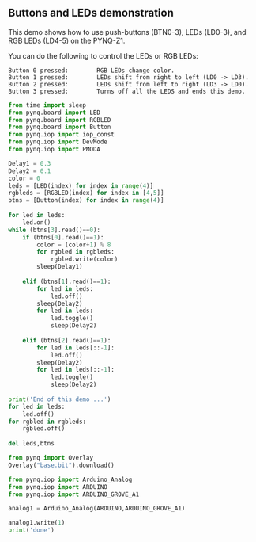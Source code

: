 
## Buttons and LEDs demonstration

This demo shows how to use push-buttons (BTN0-3), LEDs (LD0-3), and RGB LEDs (LD4-5) on the PYNQ-Z1. 

You can do the following to control the LEDs or RGB LEDs:
    
    Button 0 pressed:        RGB LEDs change color.
    Button 1 pressed:        LEDs shift from right to left (LD0 -> LD3).
    Button 2 pressed:        LEDs shift from left to right (LD3 -> LD0).
    Button 3 pressed:        Turns off all the LEDS and ends this demo.
 


```python
from time import sleep
from pynq.board import LED
from pynq.board import RGBLED
from pynq.board import Button
from pynq.iop import iop_const
from pynq.iop import DevMode
from pynq.iop import PMODA

Delay1 = 0.3
Delay2 = 0.1
color = 0
leds = [LED(index) for index in range(4)]
rgbleds = [RGBLED(index) for index in [4,5]] 
btns = [Button(index) for index in range(4)]
        
for led in leds:
    led.on()    
while (btns[3].read()==0):
    if (btns[0].read()==1):
        color = (color+1) % 8
        for rgbled in rgbleds:
            rgbled.write(color)
        sleep(Delay1)
        
    elif (btns[1].read()==1):
        for led in leds:
            led.off()
        sleep(Delay2)
        for led in leds:
            led.toggle()
            sleep(Delay2)
            
    elif (btns[2].read()==1):
        for led in leds[::-1]:
            led.off()
        sleep(Delay2)
        for led in leds[::-1]:
            led.toggle()
            sleep(Delay2)                  
    
print('End of this demo ...')
for led in leds:
    led.off()
for rgbled in rgbleds:
    rgbled.off()
    
del leds,btns
```


```python
from pynq import Overlay
Overlay("base.bit").download()

from pynq.iop import Arduino_Analog
from pynq.iop import ARDUINO
from pynq.iop import ARDUINO_GROVE_A1

analog1 = Arduino_Analog(ARDUINO,ARDUINO_GROVE_A1)

analog1.write(1)
print('done')
```


```python

```
